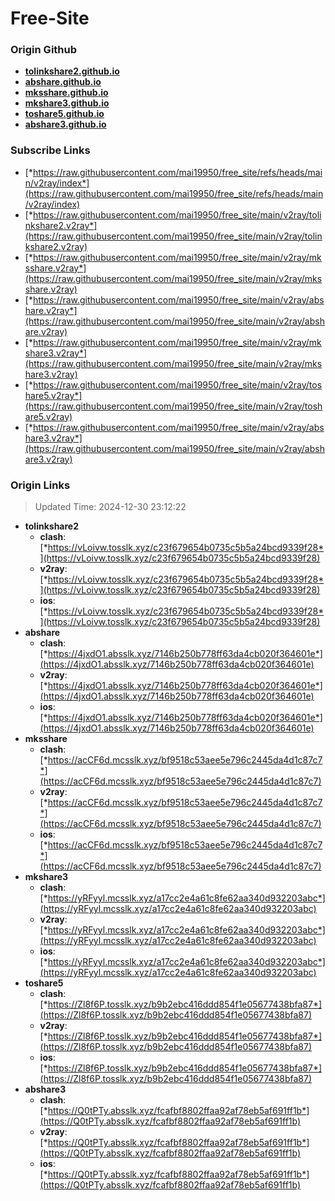 # Free-Site

### Origin Github

- [**tolinkshare2.github.io**](https://github.com/tolinkshare2/tolinkshare2.github.io)
- [**abshare.github.io**](https://github.com/abshare/abshare.github.io)
- [**mksshare.github.io**](https://github.com/mksshare/mksshare.github.io)
- [**mkshare3.github.io**](https://github.com/mkshare3/mkshare3.github.io)
- [**toshare5.github.io**](https://github.com/toshare5/toshare5.github.io)
- [**abshare3.github.io**](https://github.com/abshare3/abshare3.github.io)

### Subscribe Links

- [*https://raw.githubusercontent.com/mai19950/free_site/refs/heads/main/v2ray/index*](https://raw.githubusercontent.com/mai19950/free_site/refs/heads/main/v2ray/index)
- [*https://raw.githubusercontent.com/mai19950/free_site/main/v2ray/tolinkshare2.v2ray*](https://raw.githubusercontent.com/mai19950/free_site/main/v2ray/tolinkshare2.v2ray)
- [*https://raw.githubusercontent.com/mai19950/free_site/main/v2ray/mksshare.v2ray*](https://raw.githubusercontent.com/mai19950/free_site/main/v2ray/mksshare.v2ray)
- [*https://raw.githubusercontent.com/mai19950/free_site/main/v2ray/abshare.v2ray*](https://raw.githubusercontent.com/mai19950/free_site/main/v2ray/abshare.v2ray)
- [*https://raw.githubusercontent.com/mai19950/free_site/main/v2ray/mkshare3.v2ray*](https://raw.githubusercontent.com/mai19950/free_site/main/v2ray/mkshare3.v2ray)
- [*https://raw.githubusercontent.com/mai19950/free_site/main/v2ray/toshare5.v2ray*](https://raw.githubusercontent.com/mai19950/free_site/main/v2ray/toshare5.v2ray)
- [*https://raw.githubusercontent.com/mai19950/free_site/main/v2ray/abshare3.v2ray*](https://raw.githubusercontent.com/mai19950/free_site/main/v2ray/abshare3.v2ray)

### Origin Links

> Updated Time: 2024-12-30 23:12:22

- **tolinkshare2**
  - **clash**: [*https://vLoivw.tosslk.xyz/c23f679654b0735c5b5a24bcd9339f28*](https://vLoivw.tosslk.xyz/c23f679654b0735c5b5a24bcd9339f28)
  - **v2ray**: [*https://vLoivw.tosslk.xyz/c23f679654b0735c5b5a24bcd9339f28*](https://vLoivw.tosslk.xyz/c23f679654b0735c5b5a24bcd9339f28)
  - **ios**: [*https://vLoivw.tosslk.xyz/c23f679654b0735c5b5a24bcd9339f28*](https://vLoivw.tosslk.xyz/c23f679654b0735c5b5a24bcd9339f28)
- **abshare**
  - **clash**: [*https://4jxdO1.absslk.xyz/7146b250b778ff63da4cb020f364601e*](https://4jxdO1.absslk.xyz/7146b250b778ff63da4cb020f364601e)
  - **v2ray**: [*https://4jxdO1.absslk.xyz/7146b250b778ff63da4cb020f364601e*](https://4jxdO1.absslk.xyz/7146b250b778ff63da4cb020f364601e)
  - **ios**: [*https://4jxdO1.absslk.xyz/7146b250b778ff63da4cb020f364601e*](https://4jxdO1.absslk.xyz/7146b250b778ff63da4cb020f364601e)
- **mksshare**
  - **clash**: [*https://acCF6d.mcsslk.xyz/bf9518c53aee5e796c2445da4d1c87c7*](https://acCF6d.mcsslk.xyz/bf9518c53aee5e796c2445da4d1c87c7)
  - **v2ray**: [*https://acCF6d.mcsslk.xyz/bf9518c53aee5e796c2445da4d1c87c7*](https://acCF6d.mcsslk.xyz/bf9518c53aee5e796c2445da4d1c87c7)
  - **ios**: [*https://acCF6d.mcsslk.xyz/bf9518c53aee5e796c2445da4d1c87c7*](https://acCF6d.mcsslk.xyz/bf9518c53aee5e796c2445da4d1c87c7)
- **mkshare3**
  - **clash**: [*https://yRFyyl.mcsslk.xyz/a17cc2e4a61c8fe62aa340d932203abc*](https://yRFyyl.mcsslk.xyz/a17cc2e4a61c8fe62aa340d932203abc)
  - **v2ray**: [*https://yRFyyl.mcsslk.xyz/a17cc2e4a61c8fe62aa340d932203abc*](https://yRFyyl.mcsslk.xyz/a17cc2e4a61c8fe62aa340d932203abc)
  - **ios**: [*https://yRFyyl.mcsslk.xyz/a17cc2e4a61c8fe62aa340d932203abc*](https://yRFyyl.mcsslk.xyz/a17cc2e4a61c8fe62aa340d932203abc)
- **toshare5**
  - **clash**: [*https://Zl8f6P.tosslk.xyz/b9b2ebc416ddd854f1e05677438bfa87*](https://Zl8f6P.tosslk.xyz/b9b2ebc416ddd854f1e05677438bfa87)
  - **v2ray**: [*https://Zl8f6P.tosslk.xyz/b9b2ebc416ddd854f1e05677438bfa87*](https://Zl8f6P.tosslk.xyz/b9b2ebc416ddd854f1e05677438bfa87)
  - **ios**: [*https://Zl8f6P.tosslk.xyz/b9b2ebc416ddd854f1e05677438bfa87*](https://Zl8f6P.tosslk.xyz/b9b2ebc416ddd854f1e05677438bfa87)
- **abshare3**
  - **clash**: [*https://Q0tPTy.absslk.xyz/fcafbf8802ffaa92af78eb5af691ff1b*](https://Q0tPTy.absslk.xyz/fcafbf8802ffaa92af78eb5af691ff1b)
  - **v2ray**: [*https://Q0tPTy.absslk.xyz/fcafbf8802ffaa92af78eb5af691ff1b*](https://Q0tPTy.absslk.xyz/fcafbf8802ffaa92af78eb5af691ff1b)
  - **ios**: [*https://Q0tPTy.absslk.xyz/fcafbf8802ffaa92af78eb5af691ff1b*](https://Q0tPTy.absslk.xyz/fcafbf8802ffaa92af78eb5af691ff1b)
